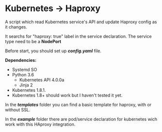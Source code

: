 # Kubernetes -> Haproxy

A script which read Kubernetes service's API and
update Haproxy config as it changes.

It searchs for "haproxy: true" label in the service declaration.
The service type need to be a **NodePort**

Before start, you should set up ***config.yaml*** file.

**Dependencies:**
- Systemd SO
- Python 3.6
    - Kubernetes API 4.0.0a
    - Jinja 2
- Kubernetes 1.8.1.
- Kubernetes 1.8+ should work but I haven't tested it yet.

In the ***templates*** folder you can find a basic template for haproxy,
with or without SSL.

In the ***example*** folder there are pod/service declaration for kubernetes
wich work with this HAproxy integration.